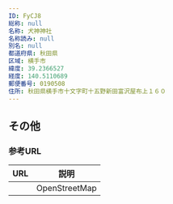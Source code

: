 ```yaml
---
ID: FyCJ8
総称: null
名称: 犬神神社
名称読み: null
別名: null
都道府県: 秋田県
区域: 横手市
緯度: 39.2366527
経度: 140.5110689
郵便番号: 0190508
住所: 秋田県横手市十文字町十五野新田富沢屋布上１６０
---
```


## その他

### 参考URL

| URL | 説明          |
| --- | ------------- |
|     | OpenStreetMap |
